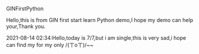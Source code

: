 GINFirstPython

Hello,this is from GIN first start learn Python demo,I hope my demo can help your,Thank you.

2021-08-14 02:34:Hello,today is 7/7,but i am single,this is very sad,i hope can find my for my only /(ㄒoㄒ)/~~